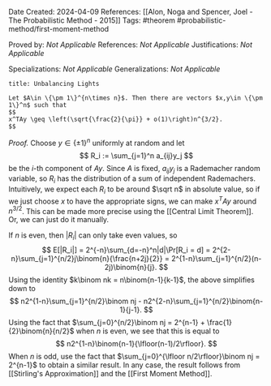 Date Created: 2024-04-09
References: [[Alon, Noga and Spencer, Joel - The Probabilistic Method - 2015]]
Tags: #theorem #probabilistic-method/first-moment-method 

Proved by: <i>Not Applicable</i>
References: <i>Not Applicable</i>
Justifications: <i>Not Applicable</i>

Specializations: <i>Not Applicable</i>
Generalizations: <i>Not Applicable</i>

```ad-theorem
title: Unbalancing Lights

Let $A\in \{\pm 1\}^{n\times n}$. Then there are vectors $x,y\in \{\pm 1\}^n$ such that
$$
x^TAy \geq \left(\sqrt{\frac{2}{\pi}} + o(1)\right)n^{3/2}.
$$

```

<i>Proof.</i> Choose $y\in \{\pm 1\}^n$ uniformly at random and let
$$
R_i := \sum_{j=1}^n a_{ij}y_j
$$
be the $i$-th component of $Ay$. Since $A$ is fixed, $a_{ij}y_j$ is a Rademacher random variable, so $R_i$ has the distribution of a sum of independent Rademachers. Intuitively, we expect each $R_i$ to be around $\sqrt n$ in absolute value, so if we just choose $x$ to have the appropriate signs, we can make $x^TAy$ around $n^{3/2}$. This can be made more precise using the [[Central Limit Theorem]]. Or, we can just do it manually.

If $n$ is even, then $|R_i|$ can only take even values, so
$$
E[|R_i|] = 2^{-n}\sum_{d=-n}^n|d|\Pr[R_i = d] = 2^{2-n}\sum_{j=1}^{n/2}j\binom{n}{\frac{n+2j}{2}} = 2^{1-n}\sum_{j=1}^{n/2}(n-2j)\binom{n}{j}.
$$
Using the identity $k\binom nk = n\binom{n-1}{k-1}$, the above simplifies down to
$$
n2^{1-n}\sum_{j=1}^{n/2}\binom nj - n2^{2-n}\sum_{j=1}^{n/2}\binom{n-1}{j-1}.
$$
Using the fact that $\sum_{j=0}^{n/2}\binom nj = 2^{n-1} + \frac{1}{2}\binom{n}{n/2}$ when $n$ is even, we see that this is equal to
$$
n2^{1-n}\binom{n-1}{\lfloor(n-1)/2\rfloor}.
$$
When $n$ is odd, use the fact that $\sum_{j=0}^{\lfloor n/2\rfloor}\binom nj = 2^{n-1}$ to obtain a similar result. In any case, the result follows from [[Stirling's Approximation]] and the [[First Moment Method]].